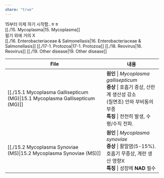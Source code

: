 ```yaml
---
share: "true"
---
```


15부터 이제 하기 시작함..ㅎㅎ
<br>
[[./15. Mycoplasma|15. Mycoplasma]]
<br>
필기 외에 거의 X<br>
[[./16. Enterobacteriaceae & Salmonellasis|16. Enterobacteriaceae & Salmonellasis]]
[[./17-1. Protozoa|17-1. Protozoa]]
[[./18. Reovirus|18. Reovirus]]
[[./19. Other disease|19. Other disease]]

| File                                                                                                      | 내용                                                                                                                      |
| --------------------------------------------------------------------------------------------------------- | ----------------------------------------------------------------------------------------------------------------------- |
| [[./15.1 Mycoplasma Gallisepticum (MG)\|15.1 Mycoplasma Gallisepticum (MG)]] | **원인** \| *Mycoplasma gallisepticum*<br>**증상** \| 호흡기 증상, 산란계 생산성 감소<br>(칠면조) 안와 부비동의 부종<br>**특징** \| 천천히 발생, 수평/수직 전파. |
| [[./15.2 Mycoplasma Synoviae (MS)\|15.2 Mycoplasma Synoviae (MS)]]           | **원인** \| *Mycoplasma synoviae*<br>**증상** \| 활말염(5-15%).<br>호흡기 무증상, 계란 생산 영향X<br>**특징** \| 성장에 **NAD** 필수              |

